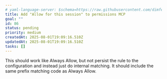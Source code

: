 ```yaml
---
# yaml-language-server: $schema=https://raw.githubusercontent.com/dimfeld/llmutils/main/schema/rmplan-plan-schema.json
title: Add "Allow for this session" to permissions MCP
goal: ""
id: 86
status: pending
priority: medium
createdAt: 2025-08-01T19:09:16.510Z
updatedAt: 2025-08-01T19:09:16.510Z
tasks: []
---
```


This should work like Always Allow, but not persist the rule to the configuration and instead just do internal matching.
It should include the same prefix matching code as Always Allow.

